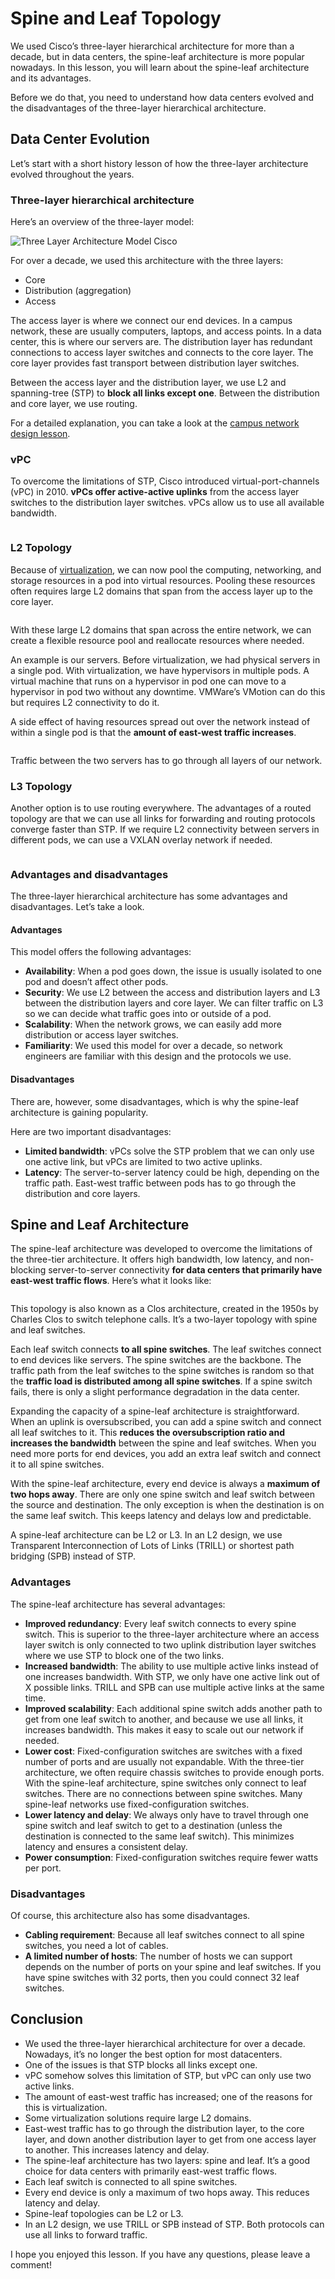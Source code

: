 # Spine and Leaf Topology

We used Cisco’s three-layer hierarchical architecture for more than a decade, but in data centers, the spine-leaf architecture is more popular nowadays. In this lesson, you will learn about the spine-leaf architecture and its advantages.

Before we do that, you need to understand how data centers evolved and the disadvantages of the three-layer hierarchical architecture.

## Data Center Evolution

Let’s start with a short history lesson of how the three-layer architecture evolved throughout the years.

### Three-layer hierarchical architecture

Here’s an overview of the three-layer model:

![Three Layer Architecture Model Cisco](https://cdn.networklessons.com/wp-content/uploads/2019/10/three-layer-architecture-model-cisco.png)

For over a decade, we used this architecture with the three layers:

* Core
* Distribution (aggregation)
* Access

The access layer is where we connect our end devices. In a campus network, these are usually computers, laptops, and access points. In a data center, this is where our servers are. The distribution layer has redundant connections to access layer switches and connects to the core layer. The core layer provides fast transport between distribution layer switches.

Between the access layer and the distribution layer, we use L2 and spanning-tree (STP) to **block all links except one**. Between the distribution and core layer, we use routing.

For a detailed explanation, you can take a look at the [campus network design lesson](https://networklessons.com/cisco/ccnp-encor-350-401/cisco-campus-network-design-basics).

### vPC

To overcome the limitations of STP, Cisco introduced virtual-port-channels (vPC) in 2010. **vPCs offer active-active uplinks** from the access layer switches to the distribution layer switches. vPCs allow us to use all available bandwidth.

<figure><img src="https://cdn.networklessons.com/wp-content/uploads/2019/10/three-layer-architecture-model-cisco-vpc.png" alt=""><figcaption></figcaption></figure>

### L2 Topology

Because of [virtualization](https://networklessons.com/cisco/ccnp-encor-350-401/introduction-to-cloud-computing), we can now pool the computing, networking, and storage resources in a pod into virtual resources. Pooling these resources often requires large L2 domains that span from the access layer up to the core layer.

<figure><img src="https://cdn.networklessons.com/wp-content/uploads/2019/10/three-layer-architecture-model-l2-domain.png" alt=""><figcaption></figcaption></figure>

With these large L2 domains that span across the entire network, we can create a flexible resource pool and reallocate resources where needed.

An example is our servers. Before virtualization, we had physical servers in a single pod. With virtualization, we have hypervisors in multiple pods. A virtual machine that runs on a hypervisor in pod one can move to a hypervisor in pod two without any downtime. VMWare’s VMotion can do this but requires L2 connectivity to do it.

A side effect of having resources spread out over the network instead of within a single pod is that the **amount of east-west traffic increases**.

<figure><img src="https://cdn.networklessons.com/wp-content/uploads/2019/10/three-layer-architecture-model-east-west-traffic.png" alt=""><figcaption></figcaption></figure>

Traffic between the two servers has to go through all layers of our network.

### L3 Topology

Another option is to use routing everywhere. The advantages of a routed topology are that we can use all links for forwarding and routing protocols converge faster than STP. If we require L2 connectivity between servers in different pods, we can use a VXLAN overlay network if needed.

<figure><img src="https://cdn.networklessons.com/wp-content/uploads/2019/10/three-layer-architecture-model-l3-topology.png" alt=""><figcaption></figcaption></figure>

### Advantages and disadvantages

The three-layer hierarchical architecture has some advantages and disadvantages. Let’s take a look.

#### **Advantages**

This model offers the following advantages:

* **Availability**: When a pod goes down, the issue is usually isolated to one pod and doesn’t affect other pods.
* **Security**: We use L2 between the access and distribution layers and L3 between the distribution layers and core layer. We can filter traffic on L3 so we can decide what traffic goes into or outside of a pod.
* **Scalability**: When the network grows, we can easily add more distribution or access layer switches.
* **Familiarity**: We used this model for over a decade, so network engineers are familiar with this design and the protocols we use.

#### **Disadvantages**

There are, however, some disadvantages, which is why the spine-leaf architecture is gaining popularity.

Here are two important disadvantages:

* **Limited bandwidth**: vPCs solve the STP problem that we can only use one active link, but vPCs are limited to two active uplinks.
* **Latency**: The server-to-server latency could be high, depending on the traffic path. East-west traffic between pods has to go through the distribution and core layers.

## Spine and Leaf Architecture

The spine-leaf architecture was developed to overcome the limitations of the three-tier architecture. It offers high bandwidth, low latency, and non-blocking server-to-server connectivity **for data centers that primarily have east-west traffic flows**. Here’s what it looks like:

<figure><img src="https://cdn.networklessons.com/wp-content/uploads/2019/10/spine-leaf-architecture-model.png" alt=""><figcaption></figcaption></figure>

This topology is also known as a Clos architecture, created in the 1950s by Charles Clos to switch telephone calls. It’s a two-layer topology with spine and leaf switches.

Each leaf switch connects **to all spine switches**. The leaf switches connect to end devices like servers. The spine switches are the backbone. The traffic path from the leaf switches to the spine switches is random so that the **traffic load is distributed among all spine switches**. If a spine switch fails, there is only a slight performance degradation in the data center.

Expanding the capacity of a spine-leaf architecture is straightforward. When an uplink is oversubscribed, you can add a spine switch and connect all leaf switches to it. This **reduces the oversubscription ratio and increases the bandwidth** between the spine and leaf switches. When you need more ports for end devices, you add an extra leaf switch and connect it to all spine switches.

With the spine-leaf architecture, every end device is always a **maximum of two hops away**. There are only one spine switch and leaf switch between the source and destination. The only exception is when the destination is on the same leaf switch. This keeps latency and delays low and predictable.

A spine-leaf architecture can be L2 or L3. In an L2 design, we use Transparent Interconnection of Lots of Links (TRILL) or shortest path bridging (SPB) instead of STP.

### Advantages

The spine-leaf architecture has several advantages:

* **Improved redundancy**: Every leaf switch connects to every spine switch. This is superior to the three-layer architecture where an access layer switch is only connected to two uplink distribution layer switches where we use STP to block one of the two links.
* **Increased bandwidth**: The ability to use multiple active links instead of one increases bandwidth. With STP, we only have one active link out of X possible links. TRILL and SPB can use multiple active links at the same time.
* **Improved scalability**: Each additional spine switch adds another path to get from one leaf switch to another, and because we use all links, it increases bandwidth. This makes it easy to scale out our network if needed.
* **Lower cost**: Fixed-configuration switches are switches with a fixed number of ports and are usually not expandable. With the three-tier architecture, we often require chassis switches to provide enough ports. With the spine-leaf architecture, spine switches only connect to leaf switches. There are no connections between spine switches. Many spine-leaf networks use fixed-configuration switches.
* **Lower latency and delay**: We always only have to travel through one spine switch and leaf switch to get to a destination (unless the destination is connected to the same leaf switch). This minimizes latency and ensures a consistent delay.
* **Power consumption**: Fixed-configuration switches require fewer watts per port.

### Disadvantages

Of course, this architecture also has some disadvantages.

* **Cabling requirement**: Because all leaf switches connect to all spine switches, you need a lot of cables.
* **A limited number of hosts**: The number of hosts we can support depends on the number of ports on your spine and leaf switches. If you have spine switches with 32 ports, then you could connect 32 leaf switches.

## Conclusion

* We used the three-layer hierarchical architecture for over a decade. Nowadays, it’s no longer the best option for most datacenters.
* One of the issues is that STP blocks all links except one.
* vPC somehow solves this limitation of STP, but vPC can only use two active links.
* The amount of east-west traffic has increased; one of the reasons for this is virtualization.
* Some virtualization solutions require large L2 domains.
* East-west traffic has to go through the distribution layer, to the core layer, and down another distribution layer to get from one access layer to another. This increases latency and delay.
* The spine-leaf architecture has two layers: spine and leaf. It’s a good choice for data centers with primarily east-west traffic flows.
* Each leaf switch is connected to all spine switches.
* Every end device is only a maximum of two hops away. This reduces latency and delay.
* Spine-leaf topologies can be L2 or L3.
* In an L2 design, we use TRILL or SPB instead of STP. Both protocols can use all links to forward traffic.

I hope you enjoyed this lesson. If you have any questions, please leave a comment!
